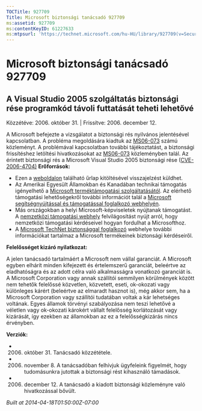 ```yaml
---
TOCTitle: 927709
Title: Microsoft biztonsági tanácsadó 927709
ms:assetid: 927709
ms:contentKeyID: 61227633
ms:mtpsurl: 'https://technet.microsoft.com/hu-HU/library/927709(v=Security.10)'
---
```




Microsoft biztonsági tanácsadó 927709
=====================================

A Visual Studio 2005 szolgáltatás biztonsági rése programkód távoli futtatását teheti lehetővé
----------------------------------------------------------------------------------------------

Közzétéve: 2006. október 31. | Frissítve: 2006. december 12.

A Microsoft befejezte a vizsgálatot a biztonsági rés nyilvános jelentésével kapcsolatban. A probléma megoldására kiadtuk az [MS06-073](http://go.microsoft.com/fwlink/?linkid=79426) számú közleményt. A problémával kapcsolatban további tájékoztatást, a biztonsági frissítéshez letöltési hivatkozásokat az [MS06-073](http://go.microsoft.com/fwlink/?linkid=79426) közleményben talál. Az érintett biztonsági rés a Microsoft Visual Studio 2005 biztonsági rése ([CVE-2006-4704)](http://www.cve.mitre.org/cgi-bin/cvename.cgi?name=cve-2006-4704)
**Erőforrások:**

-   Ezen a [weboldalon](https://support.microsoft.com/common/survey.aspx?scid=sw;en;1257&amp;showpage=1&amp;ws=technet&amp;sd=tech) található űrlap kitöltésével visszajelzést küldhet.
-   Az Amerikai Egyesült Államokban és Kanadában technikai támogatás igényelhető a [Microsoft terméktámogatási szolgáltatásától](http://go.microsoft.com/fwlink/?linkid=21131). Az elérhető támogatási lehetőségekről további információt talál a [Microsoft segítségnyújtással és támogatással foglalkozó webhelyén](http://support.microsoft.com/).
-   Más országokban a helyi Microsoft-képviseletek nyújtanak támogatást. A [nemzetközi támogatási webhely](http://go.microsoft.com/fwlink/?linkid=21155) felvilágosítást nyújt arról, hogy nemzetközi támogatási kérdéseivel hogyan fordulhat a Microsofthoz.
-   A [Microsoft TechNet biztonsággal foglalkozó](http://go.microsoft.com/fwlink/?linkid=21132) webhelye további információkat tartalmaz a Microsoft termékeinek biztonsági kérdéseiről.

**Felelősséget kizáró nyilatkozat:**

A jelen tanácsadó tartalmáért a Microsoft nem vállal garanciát. A Microsoft egyben elhárít minden kifejezett és értelemszerű garanciát, beleértve az eladhatóságra és az adott célra való alkalmasságra vonatkozó garanciát is. A Microsoft Corporation vagy annak szállítói semmilyen körülmények között nem tehetők felelőssé közvetlen, közvetett, eseti, ok-okozati vagy különleges kárért (beleértve az elmaradt hasznot is), még akkor sem, ha a Microsoft Corporation vagy szállítói tudatában voltak a kár lehetséges voltának. Egyes államok törvényi szabályozása nem teszi lehetővé a véletlen vagy ok-okozati károkért vállalt felelősség korlátozását vagy kizárását, így ezekben az államokban az ez a felelősségkizárás nincs érvényben.

**Verziók:**

-   2006. október 31. Tanácsadó közzététele.
-   2006. november 8. A tanácsadóban felhívjuk ügyfeleink figyelmét, hogy tudomásunkra jutottak a biztonsági rést kihasználó támadások.
-   2006. december 12. A tanácsadó a kiadott biztonsági közleményre való hivatkozással bővült.

*Built at 2014-04-18T01:50:00Z-07:00*
